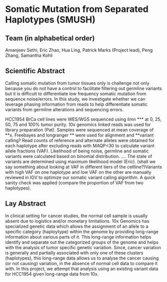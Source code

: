 # Somatic Mutation from Separated Haplotypes (SMUSH)

## Team (in alphabetical order) 

Amanjeev Sethi, Eric Zhao, Hua Ling, Patrick Marks (Project lead), Peng Zhang, Samantha Kohli


## Scientific Abstract

Calling somatic mutation from tumor tissues only is challenge not only because you do not have a control to facilitate filtering out germline variants but it is difficult to differentiate low frequency somatic mutation from sequence noise/errors. In this study, we investigate whether we can leverage phasing information from reads to help differentiate somatic variants from germline alterations and sequencing errors. 

HCC1954 BrCa cell lines were WES/WGS sequenced using ilmn *** at 0, 25, 50, 75 and 100% tumor purity. 10x genomics linked reads was used for library preparation (Pat). Samples were sequenced at mean coverage of **x. Freebayes and longranger ** were used for alignment and **variant calling? Read counts of reference and alternate alleles were obtained for each haplotype after excluding reads with MAQP<30 to calculate variant allele fractions (VAF). Likelihood of being noise, germline and somatic variants were calculated based on binomial distribution. …. The state of variants are determined using maximum likelihood model (Eric). (shall we say something about looking at VAF in different tiers of the cellline?)Variants with high VAF on one haplotype and low VAF on the other are manually reviewed in IGV to optimize our somatic variant calling algorithm. A quick sanity check was applied (compare the proportion of VAF from two haplotypes).


## Lay Abstract

In clinical setting for cancer studies, the normal cell sample is usually absent due to logistics and/or monetary limitations. 10x Genomics has specialized genetic data which allows the assignment of an allele to a specific category (haploytype) within the genome by providing long-range information about various parts of it. This long-range information helps identify and separate out the categorized groups of the genome and helps with the analysis of tumor specific genetic variation. Since, cancer variation is generally and partially associated with only one of these clusters (haplotypes), this long-range data allows us to analyse the cancer causing (or not causing) variation, in the absence of normal cell data to compare it with. In this project, we attempt that analysis using an existing variant data for HCC1954 given long-range data from 10x.
